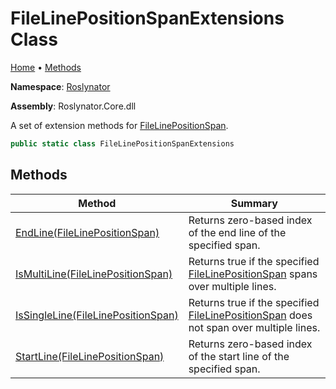 # FileLinePositionSpanExtensions Class

[Home](../../README.md) &#x2022; [Methods](#methods)

**Namespace**: [Roslynator](../README.md)

**Assembly**: Roslynator\.Core\.dll

  
A set of extension methods for [FileLinePositionSpan](https://docs.microsoft.com/en-us/dotnet/api/microsoft.codeanalysis.filelinepositionspan)\.

```csharp
public static class FileLinePositionSpanExtensions
```

## Methods

| Method | Summary |
| ------ | ------- |
| [EndLine(FileLinePositionSpan)](EndLine/README.md) | Returns zero\-based index of the end line of the specified span\. |
| [IsMultiLine(FileLinePositionSpan)](IsMultiLine/README.md) | Returns true if the specified [FileLinePositionSpan](https://docs.microsoft.com/en-us/dotnet/api/microsoft.codeanalysis.filelinepositionspan) spans over multiple lines\. |
| [IsSingleLine(FileLinePositionSpan)](IsSingleLine/README.md) | Returns true if the specified [FileLinePositionSpan](https://docs.microsoft.com/en-us/dotnet/api/microsoft.codeanalysis.filelinepositionspan) does not span over multiple lines\. |
| [StartLine(FileLinePositionSpan)](StartLine/README.md) | Returns zero\-based index of the start line of the specified span\. |

